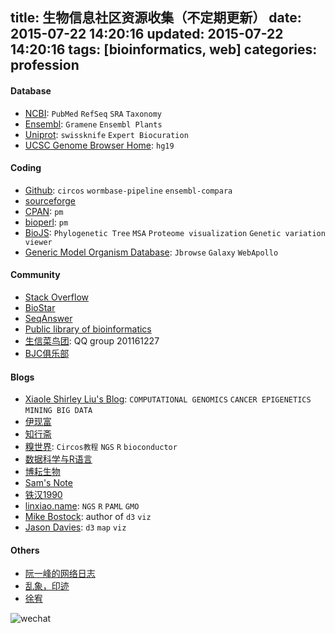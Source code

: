 title: 生物信息社区资源收集（不定期更新）
date: 2015-07-22 14:20:16
updated: 2015-07-22 14:20:16
tags: [bioinformatics, web] 
categories: profession
---

#### Database
- [NCBI](http://ncbi.nlm.nih.gov/): `PubMed` `RefSeq` `SRA` `Taxonomy`
- [Ensembl](http://asia.ensembl.org/): `Gramene` `Ensembl Plants`
- [Uniprot](http://uniprot.org/): `swissknife` `Expert Biocuration`
- [UCSC Genome Browser Home](https://genome.ucsc.edu): `hg19`

#### Coding
- [Github](http://github.com): `circos` `wormbase-pipeline` `ensembl-compara`
- [sourceforge](http://sourceforge.net)
- [CPAN](http://cpan.org): `pm`
- [bioperl](http://www.bioperl.org/):  `pm`
- [BioJS](http://biojs.net): `Phylogenetic Tree` `MSA` `Proteome visualization` `Genetic variation viewer`
- [Generic Model Organism Database](http://gmod.org/wiki/Main_Page): `Jbrowse` `Galaxy` `WebApollo`

#### Community
- [Stack Overflow](stackoverflow.com/)
- [BioStar](https://www.biostars.org)
- [SeqAnswer](http://seqanswers.com)
- [Public library of bioinformatics](www.plob.org)
- [生信菜鸟团](http://www.bio-info-trainee.com): QQ group 201161227
- [BJC俱乐部](http://bio985.com)


#### Blogs
- [Xiaole Shirley Liu's Blog](http://www.longwoodgenomics.org): `COMPUTATIONAL GENOMICS` `CANCER EPIGENETICS` `MINING BIG DATA`
- [伊现富](http://yixf.name)
- [知行斋](http://caoyaqiang.com)
- [糗世界](https://ssl.qiuworld.com): `Circos教程` `NGS` `R` `bioconductor`
- [数据科学与R语言](http://xccds1977.blogspot.co.uk)
- [博耘生物](http://boyun.sh.cn/bio/)
- [Sam's Note](http://qinqianshan.com)
- [铁汉1990](http://blog.sina.com.cn/tiehan1990)
- [linxiao.name](http://linxiao.name): `NGS` `R` `PAML` `GMO`
- [Mike Bostock](http://bost.ocks.org/mike/): author of `d3` `viz`
- [Jason Davies](http://www.jasondavies.com): `d3` `map` `viz`

#### Others
- [阮一峰的网络日志](http://www.ruanyifeng.com/blog/)
- [乱象，印迹](http://www.luanxiang.org/blog/)
- [徐宥](http://blog.youxu.info)


![wechat](http://daweih.github.io/images/wechat_small_black.jpg)
